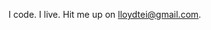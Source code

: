 I code. I live.
Hit me up on lloydtei@gmail.com.

<!---
TeiMuia/TeiMuia is a ✨ special ✨ repository because its `README.md` (this file) appears on your GitHub profile.
You can click the Preview link to take a look at your changes.
--->
